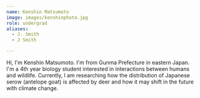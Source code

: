 ```yaml
---
name: Kenshin Matsumoto
image: images/kenshinphoto.jpg
role: undergrad
aliases:
  - J. Smith
  - J Smith

---
```


Hi, I'm Kenshin Matsumoto. I'm from Gunma Prefecture in eastern Japan.
I'm a 4th year biology student interested in interactions 
between humans and wildlife. Currently, I am researching how the 
distribution of Japanese serow (antelope goat) is affected by deer and how it 
may shift in the future with climate change.